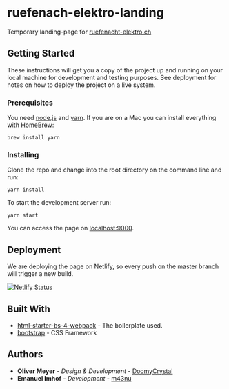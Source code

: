 # ruefenach-elektro-landing

Temporary landing-page for [ruefenacht-elektro.ch](https://www.ruefenacht-elektro.ch/)

## Getting Started

These instructions will get you a copy of the project up and running on your local machine for development and testing purposes. See deployment for notes on how to deploy the project on a live system.

### Prerequisites

You need [node.js](https://nodejs.org/en/) and [yarn](https://yarnpkg.com/). If you are on a Mac you can install everything with [HomeBrew](https://brew.sh/index_de):

```
brew install yarn
```

### Installing

Clone the repo and change into the root directory on the command line and run:

```
yarn install
```

To start the development server run:

```
yarn start
```

You can access the page on [localhost:9000](http://localhost:9000).

## Deployment

We are deploying the page on Netlify, so every push on the master branch will trigger a new build.

[![Netlify Status](https://api.netlify.com/api/v1/badges/1e6ad8bf-5169-42d1-97a9-d9bd5df0aa3d/deploy-status)](https://app.netlify.com/sites/nifty-wright-9f8a0a/deploys)

## Built With

* [html-starter-bs-4-webpack](https://github.com/cichy380/html-starter-bs4-webpack) - The boilerplate used.
* [bootstrap](https://maven.apache.org/) - CSS Framework

## Authors

* **Oliver Meyer** - *Design & Development* - [DoomyCrystal](https://github.com/DoomyCrystal)
* **Emanuel Imhof** - *Development* - [m43nu](https://github.com/m43nu)
